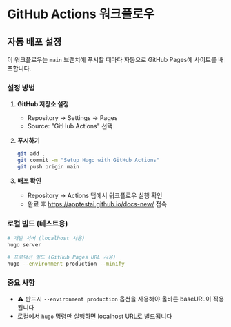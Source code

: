 # GitHub Actions 워크플로우

## 자동 배포 설정

이 워크플로우는 `main` 브랜치에 푸시할 때마다 자동으로 GitHub Pages에 사이트를 배포합니다.

### 설정 방법

1. **GitHub 저장소 설정**
   - Repository → Settings → Pages
   - Source: "GitHub Actions" 선택

2. **푸시하기**
   ```bash
   git add .
   git commit -m "Setup Hugo with GitHub Actions"
   git push origin main
   ```

3. **배포 확인**
   - Repository → Actions 탭에서 워크플로우 실행 확인
   - 완료 후 https://apptestai.github.io/docs-new/ 접속

### 로컬 빌드 (테스트용)

```bash
# 개발 서버 (localhost 사용)
hugo server

# 프로덕션 빌드 (GitHub Pages URL 사용)
hugo --environment production --minify
```

### 중요 사항

- ⚠️ 반드시 `--environment production` 옵션을 사용해야 올바른 baseURL이 적용됩니다
- 로컬에서 `hugo` 명령만 실행하면 localhost URL로 빌드됩니다

